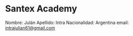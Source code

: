 # Santex Academy


Nombre: Julán 
Apellido: Intra
Nacionalidad: Argentina
email: intrajulian61@gmail.com
